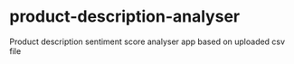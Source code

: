# product-description-analyser
Product description sentiment score analyser app based on uploaded csv file

